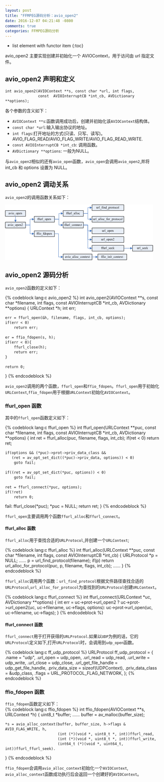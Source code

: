 ```yaml
---
layout: post
title: "FFMPEG源码分析：avio_open2"
date: 2016-12-07 04:21:48 -0800
comments: true
categories: FFMPEG源码分析
---
```


* list element with functor item
{:toc}

avio_open2 主要实现创建并初始化一个 AVIOContext，用于访问由 url 指定文件。
<!--more-->

## avio_open2 声明和定义  

```
int avio_open2(AVIOContext **s, const char *url, int flags,
               const  AVIOInterruptCB *int_cb, AVDictionary **options);
```

各个参数的含义如下：  

* `AVIOContext **s`:函数调用成功后，创建并初始化该`AVIOContext`结构体。  
* `const char *url`:输入输出协议的地址。  
* `int flags`:打开地址的方式(只读、只写、读写)。AVIO_FLAG_READ/AVIO_FLAG_WRITE/AVIO_FLAG_READ_WRITE.  
* `const AVIOInterruptCB *int_cb`: 调用函数。  
* `AVDictionary **options`: 一般为NULL。  

与`avio_open2`相似的还有`avio_open`函数，`avio_open`会调用`avio_open2`,并将 int_cb 和 options 设置为 NULL。 

## avio_open2 调动关系  

`avio_open2`的调用函数关系如下：  

<img src="/images/avio_open2/avio_open2.png">

## avio_open2 源码分析   

`avio_open2`函数的定义如下：  

{% codeblock lang:c avio_open2 %}
int avio_open2(AVIOContext **s, const char *filename, int flags,
               const AVIOInterruptCB *int_cb, AVDictionary **options)
{
    URLContext *h;
    int err;

    err = ffurl_open(&h, filename, flags, int_cb, options);
    if(err < 0)
        return err;

    er = ffio_fdopen(s, h);
    if(err < 0){
        ffurl_close(h); 
        return err;
    }

    return 0;
}
{% endcodeblock %}

`avio_open2`调用的两个函数，`ffurl_open`和`ffio_fdopen`。`ffurl_open`用于初始化`URLContext`,`ffio_fdopen`用于根据`URLContext`初始化`AVIOContext`。  

### ffurl_open 函数

其中的`ffurl_open`函数定义如下：  

{% codeblock lang:c ffurl_open %}
int ffurl_open(URLContext **puc, const char *filename, int flags,
               const AVIOInterruptCB *int_cb, AVDictionary **options)
{
    int ret = ffurl_alloc(puc, filename, flags, int_cb);
    if(ret < 0)
        return ret;

    if(options && (*puc)->prot->priv_data_class && 
       (ret = av_opt_set_dict((*puc)->priv_data, options)) < 0)
        goto fail;

    if((ret = av_opt_set_dict(*puc, options)) < 0)
        goto fail;

    ret = ffurl_connect(*puc, options);
    if(!ret)
        return 0;

fail:
    ffurl_close(*puc);
    *puc = NULL;
    return ret;
}
{% endcodeblock %}

`ffurl_open`主要调用两个函数`ffurl_alloc`和`ffurl_connect`。

#### ffurl_alloc 函数

`ffurl_alloc`用于查找合适的`URLProtocol`,并创建一个`URLContext`;

{% codeblock lang:c ffurl_alloc %}
int ffurl_alloc(URLContext **puc, const char *filename, int flags, const AVIOInterruptCB *int_cb)
{
    URLProtocol *p = NULL;
    ……
    p = url_find_protocol(filename);
    if(p)
        return url_alloc_for_protocol(puc, p, filename, flags, int_cb);
    ……
}
{% endcodeblock %}

`ffurl_alloc`调用两个函数：`url_find_protocol`根据文件路径查找合适的`URLProtocol`,`url_alloc_for_protocol`为查找到的`URLProtocol`创建`URLContext`。  

{% codeblock lang:c ffurl_connect %}
int ffurl_connect(URLContext *uc, AVDictionary **options)
{
    int err = uc->prot->url_open2 ? uc->prot->url_open2(uc, uc->filename, uc->flags, options):
        uc->prot->url_open(uc, uc->filename, uc->flags);
}
{% endcodeblock %}

#### ffurl_connect 函数

`ffurl_connect`用于打开获得的`URLProtocol`.如果以`UDP`为例的话，它的`URLProtocol`定义如下,打开`URLProtocol`时，会调用到`udp_open`函数。  

{% codeblock lang:c ff_udp_protocol %}
URLProtocol ff_udp_protocol = {
    .name                = "udp",
    .url_open            = udp_open,
    .url_read            = udp_read,
    .url_write           = udp_write,
    .url_close           = udp_close,
    .url_get_file_handle = udp_get_file_handle,
    .priv_data_size      = sizeof(UDPContext),
    .priv_data_class     = &udp_class,
    .flags               = URL_PROTOCOL_FLAG_NETWORK,
};
{% endcodeblock %}

### ffio_fdopen 函数

`ffio_fdopen`函数定义如下：  
{% codeblock lang:c ffio_fdopen %}
int ffio_fdopen(AVIOContext **s, URLContext *h)
{
    uint8_t *buffer;
    ……
    buffer = av_malloc(buffer_size);

    *s = avio_alloc_context(buffer, buffer_size, h->flags & AVIO_FLAG_WRITE, h,
                            (int (*)(void *, uint8_t *, int))ffurl_read,
                            (int (*)(void *, uint8_t *, int))ffurl_write,
                            (int64_t (*)(void *, uint64_t, int))ffurl_ffurl_seek).
}
{% endcodeblock %}

`ffio_fdopen`会调用`avio_alloc_context`初始化一个`AVIOContext`, `avio_alloc_context`函数成功执行后会返回一个创建好的`AVIOContext`。


















